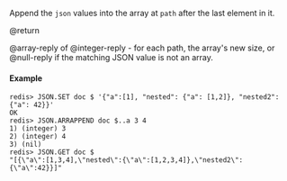 Append the `json` values into the array at `path` after the last element in it.

@return

@array-reply of @integer-reply - for each path, the array's new size, or @null-reply if the matching JSON value is not an array.

#### Example

```
redis> JSON.SET doc $ '{"a":[1], "nested": {"a": [1,2]}, "nested2": {"a": 42}}'
OK
redis> JSON.ARRAPPEND doc $..a 3 4
1) (integer) 3
2) (integer) 4
3) (nil)
redis> JSON.GET doc $
"[{\"a\":[1,3,4],\"nested\":{\"a\":[1,2,3,4]},\"nested2\":{\"a\":42}}]"
```
